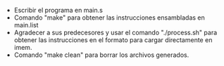 - Escribir el programa en main.s
- Comando "make" para obtener las instrucciones ensambladas en main.list
- Agradecer a sus predecesores y usar el comando "./process.sh" para obtener las instrucciones en el formato para cargar directamente en imem.
- Comando "make clean" para borrar los archivos generados.